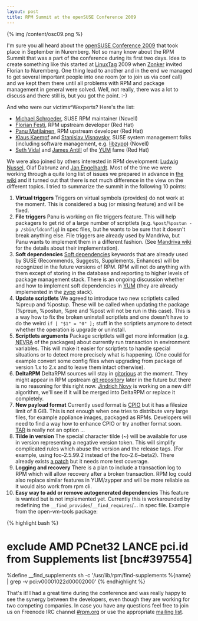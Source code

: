 ```yaml
---
layout: post
title: RPM Summit at the openSUSE Conference 2009
---
```


{% img /content/osc09.png %}

I'm sure you all heard about the [openSUSE Conference 2009](http://en.opensuse.org/OpenSUSE_Conf_2009) that took place in September in Nuremberg. Not so many know about the RPM Summit that was a part of the conference during its first two days. Idea to create something like this started at [LinuxTag](http://www.linuxtag.org/) 2009 when [Zonker](http://zonker.opensuse.org/) invited Florian to Nuremberg. One thing lead to another and in the end we managed to get several important people into one room (or to join us via conf call) and we kept them there until all problems with RPM and package management in general were solved. Well, not really, there was a lot to discuss and there still is, but you got the point. :-)

And who were our victims^Wexperts? Here's the list:

* [Michael Schroeder](http://en.opensuse.org/User:Mlschroe), SUSE RPM maintainer (Novell)
* [Florian Festi](http://fedoraproject.org/wiki/User:Ffesti), RPM upstream developer (Red Hat)
* [Panu Matilainen](http://fedoraproject.org/wiki/PanuMatilainen), RPM upstream developer (Red Hat)
* [Klaus Kaempf](http://news.opensuse.org/2008/05/23/people-of-opensuse-klaus-kampf/) and [Stanislav Visnovsky](http://lizards.opensuse.org/author/visnov/), SUSE system management folks (including software management, e.g. [libzypp](http://en.opensuse.org/Libzypp)) (Novell)
* [Seth Vidal](http://fedoraproject.org/wiki/User:Skvidal) and [James Antill](http://james-antill.name/) of the [YUM](http://yum.baseurl.org/) fame (Red Hat)

We were also joined by others interested in RPM development: [Ludwig Nussel](http://www.suse.de/~lnussel/), Olaf Dabrunz and [Jan Engelhardt](http://news.opensuse.org/2009/04/23/people-of-opensuse-jan-engelhardt/). Most of the time we were working through a quite long list of issues we prepared in advance in [the wiki](http://rpm.org/wiki/Problems) and it turned out that there is not much difference in the view on the different topics. I tried to summarize the summit in the following 10 points:

1. **Virtual triggers** Triggers on virtual symbols (provides) do not work at the moment. This is considered a bug (or missing feature) and will be fixed.
2. **File triggers** Panu is working on file triggers feature. This will help packagers to get rid of a large number of scriptlets (e.g. `%post`/`%postun -p /sbin/ldconfig`) in spec files, but he wants to be sure that it doesn't break anything else. File triggers are already used by Mandriva, but Panu wants to implement them in a different fashion. (See [Mandriva wiki](http://wiki.mandriva.com/en/Rpm_filetriggers) for the details about their implementation).
3. **Soft dependencies** [Soft dependencies](http://en.opensuse.org/Software_Management/Dependencies) keywords that are already used by SUSE (Recommends, Suggests, Supplements, Enhances) will be recognized in the future versions of RPM. RPM will not do anything with them except of storing in the database and reporting to higher levels of package management stack. There is an ongoing discussion whether and how to implement soft dependencies in [YUM](http://yum.baseurl.org/) (they are already implemented in the [zypp](http://en.opensuse.org/Libzypp) stack).
4. **Update scriptlets** We agreed to introduce two new scriptlets called %preup and %postup. These will be called when updating the package (%preun, %postun, %pre and %post will not be run in this case). This is a way how to fix the broken uninstall scriptlets and one doesn't have to do the weird `if [ "$1" = "0" ];` stuff in the scriptlets anymore to detect whether the operation is upgrade or uninstall.
5. **Scriptlets arguments** Package scriptlets will get more information (e.g. <abbr title="name, epoch, version, release, architecture">NEVRA</abbr> of the packages) about currently run transaction in environment variables. This will make it easier for scriptlets to handle special situations or to detect more precisely what is happening. (One could for example convert some config files when upgrading from package of version 1.x to 2.x and to leave them intact otherwise).
6. **DeltaRPM** DeltaRPM sources will stay in [gitorious](http://gitorious.org/deltarpm) at the moment. They might appear in RPM upstream [git repository](http://rpm.org/gitweb) later in the future but there is no reasoning for this right now. [Jindrich Novy](http://people.redhat.com/jnovy/) is working on a new diff algorithm, we'll see if it will be merged into DeltaRPM or replace it completely.
7. **New payload format** Currently used format is [CPIO](http://en.wikipedia.org/wiki/Cpio) but it has a filesize limit of 8 GiB. This is not enough when one tries to distribute very large files, for example appliance images, packaged as RPMs. Developers will need to find a way how to enhance CPIO or try another format soon. [TAR](http://en.wikipedia.org/wiki/Tar_(file_format)) is really not an option ...
8. **Tilde in version** The special character tilde (~) will be available for use in version representing a negative version token. This will simplify complicated rules which abuse the version and the release tags. (For example, using foo-2.5.99.2 instead of the foo-2.6~beta2). There already exists [a patch](http://www.rpm.org/ticket/56) but it needs more test coverage.
11. **Logging and recovery**
There is a plan to include a transaction log to RPM which will allow recovery after a broken transaction. RPM log could also replace similar features in YUM/zypper and will be more reliable as it would also work from rpm cli.
10. **Easy way to add or remove autogenerated dependencies** This feature is wanted but is not implemented yet. Currently this is workarounded by redefining the `__find_provides`/`__find_requires`/... in spec file. Example from the open-vm-tools package:

{% highlight bash %}
# exclude AMD PCnet32 LANCE pci.id from Supplements list [bnc#397554]
%define __find_supplements sh -c '/usr/lib/rpm/find-supplements %{name} | grep -v pci:v00001022d00002000'
{% endhighlight %}

That's it! I had a great time during the conference and was really happy to see the synergy between the developers, even though they are working for two competing companies. In case you have any questions feel free to join us on Freenode IRC channel [#rpm.org](irc://irc.freenode.net/rpm.org) or use the appropriate [mailing list](http://lists.rpm.org/).
